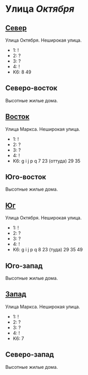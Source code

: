 # Улица *Октября*

## [Север](./530090.md)

Улица Октября.
Неширокая улица.

* 1:    !
* 2:    ?
* 3:    ?
* 4:    !
* K6:   8   49

## Северо-восток

Высотные жилые дома.

## [Восток](./540100.md)

Улица Маркса.
Неширокая улица.

* 1:    !
* 2:    ?
* 3:    ?
* 4:    !
* K6:   g   i   j   p   q
        7   23 (оттуда) 29  35

## Юго-восток

Высотные жилые дома.

## [Юг](./530105.md)

Улица Октября.
Неширокая улица.

* 1:    !
* 2:    ?
* 3:    ?
* 4:    !
* K6:   g   i   j   p   q
        8   23 (туда)   29  35  49

## Юго-запад

Высотные жилые дома.

## [Запад](./520100.md)

Улица Маркса.
Неширокая улица.

* 1:    !
* 2:    ?
* 3:    ?
* 4:    !
* K6:   7

## Северо-запад

Высотные жилые дома.
